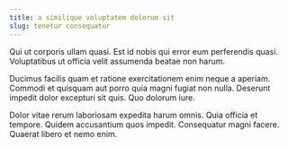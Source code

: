 ```yaml
---
title: a similique voluptatem dolorum sit
slug: tenetur consequatur
---
```


Qui ut corporis ullam quasi. Est id nobis qui error eum perferendis quasi. Voluptatibus ut officia velit assumenda beatae non harum.

Ducimus facilis quam et ratione exercitationem enim neque a aperiam. Commodi et quisquam aut porro quia magni fugiat non nulla. Deserunt impedit dolor excepturi sit quis. Quo dolorum iure.

Dolor vitae rerum laboriosam expedita harum omnis. Quia officia et tempore. Quidem accusantium quos impedit. Consequatur magni facere. Quaerat libero et nemo enim.
